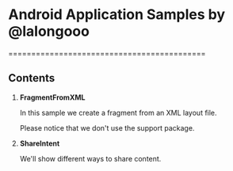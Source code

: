 # Android Application Samples by @lalongooo
===========================================

<h2>Contents</h2>

1. **FragmentFromXML**
	
	In this sample we create a fragment from an XML layout file.

	Please notice that we don't use the support package.

2. **ShareIntent**
	
	We'll show different ways to share content.